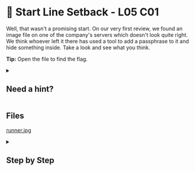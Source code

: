 # 🛫 Start Line Setback - L05 C01

Well, that wasn't a promising start. On our very first review, we found an image file on one of the company's servers which doesn't look quite right. We think whoever left it there has used a tool to add a passphrase to it and hide something inside. Take a look and see what you think.

**Tip:** Open the file to find the flag.

<details><summary>

## Need a hint?</summary>

```txt
💡 Hint: You need to identify the passphrase and use it to extract the hidden file.
   Can you think of any tools to find the passphrase within a file?
```

</details>

## Files

[runner.jpg](/assets/startlinesetback1.jpg)

<details><summary>

## Step by Step</summary>

- Download the image
- Run `strings filename`

[output](/assets/startlinesetback2.jpg)

- The last line tells you the password for steghide is `givemetheflag`
- Use `steghide --extract -sf filename` and enter the password
- The extracted file `flag.txt` contains the flag

`flag: QQPhgns98&"!`

</details>
